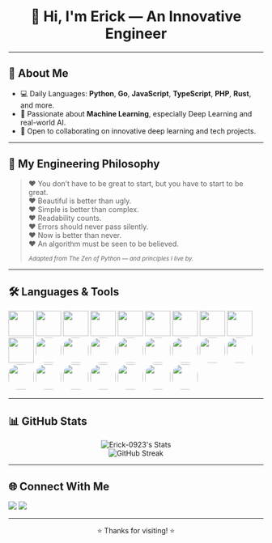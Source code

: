

<h1 align="center">👋 Hi, I'm Erick — An Innovative Engineer</h1>


---

## 🚀 About Me

- 💻 Daily Languages: **Python**, **Go**, **JavaScript**, **TypeScript**, **PHP**, **Rust**, and more.
- 🧠 Passionate about **Machine Learning**, especially Deep Learning and real-world AI.
- 🤝 Open to collaborating on innovative deep learning and tech projects.

---

## 💬 My Engineering Philosophy

> ❤️ You don’t have to be great to start, but you have to start to be great.  
> ❤️ Beautiful is better than ugly.  
> ❤️ Simple is better than complex.  
> ❤️ Readability counts.  
> ❤️ Errors should never pass silently.  
> ❤️ Now is better than never.  
> ❤️ An algorithm must be seen to be believed.  
>
> <sub><i>Adapted from The Zen of Python — and principles I live by.</i></sub>

---

## 🛠️ Languages & Tools


 <img src="https://img.shields.io/badge/Python-14354C?style=for-the-badge&logo=python&logoColor=white" width="50" />
<img src="https://img.shields.io/badge/Go-00ADD8?style=for-the-badge&logo=go&logoColor=white" width="50"  />
<img src="https://img.shields.io/badge/JavaScript-F7DF1E?style=for-the-badge&logo=javascript&logoColor=black" width="50"  />
<img src="https://img.shields.io/badge/TypeScript-007ACC?style=for-the-badge&logo=typescript&logoColor=white" width="50" />
<img src="https://img.shields.io/badge/PHP-777BB4?style=for-the-badge&logo=php&logoColor=white" width="50" />
<img src="https://img.shields.io/badge/Rust-000000?style=for-the-badge&logo=rust&logoColor=white" width="50"  />

<img src="https://img.shields.io/badge/Node.js-339933?style=for-the-badge&logo=nodedotjs&logoColor=white" width="50"  />
<img src="https://img.shields.io/badge/React-20232A?style=for-the-badge&logo=react&logoColor=61DAFB" width="50"  />
<img src="https://img.shields.io/badge/Angular-DD0031?style=for-the-badge&logo=angular&logoColor=white" width="50"  />
<img src="https://img.shields.io/badge/Vue.js-35495E?style=for-the-badge&logo=vue.js&logoColor=4FC08D" width="50"  />
<img src="https://img.shields.io/badge/Next.js-000000?style=for-the-badge&logo=next.js&logoColor=white" width="50" height="50" style="border-radius: 20px;" />
<img src="https://img.shields.io/badge/Nuxt.js-00C58E?style=for-the-badge&logo=nuxtdotjs&logoColor=white" width="50" height="50" style="border-radius: 20px;" />

<img src="https://img.shields.io/badge/HTML5-E34F26?style=for-the-badge&logo=html5&logoColor=white" width="50" height="50" style="border-radius: 20px;" />
<img src="https://img.shields.io/badge/CSS3-1572B6?style=for-the-badge&logo=css3&logoColor=white" width="50" height="50" style="border-radius: 20px;" />
<img src="https://img.shields.io/badge/Tailwind_CSS-06B6D4?style=for-the-badge&logo=tailwind-css&logoColor=white" width="50" height="50" style="border-radius: 20px;" />
<img src="https://img.shields.io/badge/Bootstrap-7952B3?style=for-the-badge&logo=bootstrap&logoColor=white" width="50" height="50" style="border-radius: 20px;" />

<img src="https://img.shields.io/badge/GraphQL-E10098?style=for-the-badge&logo=graphql&logoColor=white" width="50" height="50" style="border-radius: 20px;" />
<img src="https://img.shields.io/badge/Firebase-FFCA28?style=for-the-badge&logo=firebase&logoColor=black" width="50" height="50" style="border-radius: 20px;" />
<img src="https://img.shields.io/badge/PostgreSQL-336791?style=for-the-badge&logo=postgresql&logoColor=white" width="50" height="50" style="border-radius: 20px;" />
<img src="https://img.shields.io/badge/MySQL-4479A1?style=for-the-badge&logo=mysql&logoColor=white" width="50" height="50" style="border-radius: 20px;" />
<img src="https://img.shields.io/badge/MongoDB-47A248?style=for-the-badge&logo=mongodb&logoColor=white" width="50" height="50" style="border-radius: 20px;" />
<img src="https://img.shields.io/badge/AWS-232F3E?style=for-the-badge&logo=amazon-aws&logoColor=white" width="50" height="50" style="border-radius: 20px;" />
<img src="https://img.shields.io/badge/Docker-2496ED?style=for-the-badge&logo=docker&logoColor=white" width="50" height="50" style="border-radius: 20px;" />
<img src="https://img.shields.io/badge/Git-F05032?style=for-the-badge&logo=git&logoColor=white" width="50" height="50" style="border-radius: 20px;" />
<img src="https://img.shields.io/badge/Linux-FCC624?style=for-the-badge&logo=linux&logoColor=black" width="50" height="50" style="border-radius: 20px;" />
    
<!-- Add more badges as desired -->

---

## 📊 GitHub Stats

<p align="center">
  <img src="https://github-readme-stats.vercel.app/api?username=Erick-0923&show_icons=true&theme=radical" alt="Erick-0923's Stats"/>
  <br>
  <img src="https://streak-stats.demolab.com?user=Erick-0923&theme=radical" alt="GitHub Streak"/>
</p>

---

## 🌐 Connect With Me

<p>
  <a href="https://linkedin.com/in/your-linkedin"><img src="https://img.shields.io/badge/LinkedIn-blue?logo=linkedin&logoColor=white" /></a>
  <a href="mailto:your.email@example.com"><img src="https://img.shields.io/badge/Email-D14836?logo=gmail&logoColor=white" /></a>
  <!-- Add other social links -->
</p>

---

<p align="center">⭐️ Thanks for visiting! ⭐️</p>
